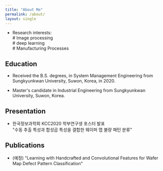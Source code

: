 ```yaml
---
title: "About Me"
permalink: /about/
layout: single
---
```


* Research interests:  
  \# Image processing  
  \# deep learning  
  \# Manufacturing Processes
## Education

* Received the B.S. degrees, in System Management Engineering from Sungkyunkwan University, Suwon, Korea, in 2020.

* Master's candidate in Industrial Engineering from Sungkyunkwan University, Suwon, Korea.



## Presentation

* 한국정보과학회 KCC2020 학부연구생 포스터 발표   
 "수동 추출 특성과 합성곱 특성을 결합한 웨이퍼 맵 불량 패턴 분류"
 
## Publications

* (예정) "Learning with Handcrafted and Convolutional Features for Wafer Map Defect Pattern Classification"